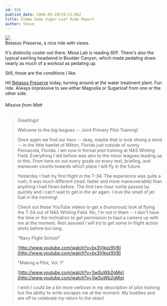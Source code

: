 ```yaml
---
id: 928
publish_date: 2008-09-29T19:22:06Z
title: Gimme Some Sugar-Loaf Ride Report
author: Steve
---
```

[![](http://www.flagstafffrenzy.org/wp-content/uploads/2008/09/betasso.jpg)](http://tinyurl.com/47scou)  
Betasso Preserve, a nice ride with views.

It's distinctly cooler out there. Mesa Lab is reading 60F. There's also the typical swirling headwind in Boulder Canyon, which made pedaling down nearly as much of a workout as pedaling up.

Still, these are the conditions I like.

Hit [Betasso Preserve](http://www.bouldercounty.org/openspace/recreating/public_parks/betasso.htm) today, turning around at the water treatment plant. Fun ride. Always impressive to see either Magnolia or Sugarloaf from one or the other side.

###### Missive from Matt

> Greetings!
> 
> Welcome to the big leagues -- Joint Primary Pilot Training!
> 
> Once again we find our hero -- okay, maybe that is took strong a word -- in the little hamlet of Milton, Florida just outside of sunny Pensacola, Florida. I am now in formal pilot training at NAS Whiting Field. Everything I did before was akin to the minor leagues leading up to this. From here on out every grade on every test, briefing, and maneuver counts towards which plane I will fly in the future.
> 
> Yesterday I had my first flight in the T-34. The experience was quite a rush; it was much different (read: faster and more maneuverable) than anything I had flown before. The first two-hour sortie passed by quickly and I can't wait to get in the air again. I love the smell of jet fuel in the morning!
> 
> Check out these YouTube videos to get a (humorous) look at flying the T-34 out of NAS Whiting Field. No, I'm not in them -- I don't have the time or the inclination to get permission to haul a camera up with me at the moment. Rest assured I will try to get some in-flight action shots before too long.
> 
> "Navy Flight School"
> 
> [http://www.youtube.com/watch?v=bx3Vjkqz9V8](http://www.youtube.com/watch?v=bx3Vjkqz9V8)
> 
> "Making a Pilot, Vol. 1"
> 
> [http://www.youtube.com/watch?v=1iwSuWb2gMg](http://www.youtube.com/watch?v=1iwSuWb2gMg)
> 
> I wish I could be a bit more verbose in my description of pilot training but the ability to write escapes me at the moment. My buddies and are off to celebrate my return to the skies!